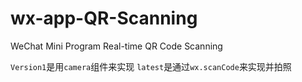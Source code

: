 # wx-app-QR-Scanning
WeChat Mini Program Real-time QR Code Scanning

`Version1`是用`camera`组件来实现
`latest`是通过`wx.scanCode`来实现并拍照
